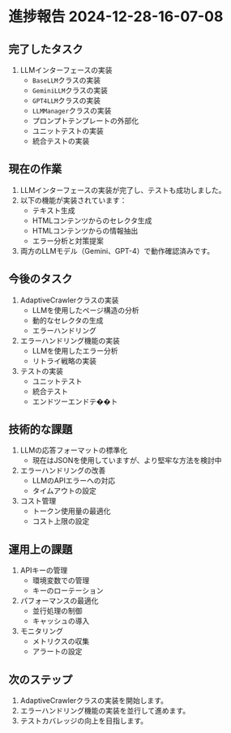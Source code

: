 # 進捗報告 2024-12-28-16-07-08

## 完了したタスク
1. LLMインターフェースの実装
   - `BaseLLM`クラスの実装
   - `GeminiLLM`クラスの実装
   - `GPT4LLM`クラスの実装
   - `LLMManager`クラスの実装
   - プロンプトテンプレートの外部化
   - ユニットテストの実装
   - 統合テストの実装

## 現在の作業
1. LLMインターフェースの実装が完了し、テストも成功しました。
2. 以下の機能が実装されています：
   - テキスト生成
   - HTMLコンテンツからのセレクタ生成
   - HTMLコンテンツからの情報抽出
   - エラー分析と対策提案
3. 両方のLLMモデル（Gemini、GPT-4）で動作確認済みです。

## 今後のタスク
1. AdaptiveCrawlerクラスの実装
   - LLMを使用したページ構造の分析
   - 動的なセレクタの生成
   - エラーハンドリング
2. エラーハンドリング機能の実装
   - LLMを使用したエラー分析
   - リトライ戦略の実装
3. テストの実装
   - ユニットテスト
   - 統合テスト
   - エンドツーエンドテ��ト

## 技術的な課題
1. LLMの応答フォーマットの標準化
   - 現在はJSONを使用していますが、より堅牢な方法を検討中
2. エラーハンドリングの改善
   - LLMのAPIエラーへの対応
   - タイムアウトの設定
3. コスト管理
   - トークン使用量の最適化
   - コスト上限の設定

## 運用上の課題
1. APIキーの管理
   - 環境変数での管理
   - キーのローテーション
2. パフォーマンスの最適化
   - 並行処理の制御
   - キャッシュの導入
3. モニタリング
   - メトリクスの収集
   - アラートの設定

## 次のステップ
1. AdaptiveCrawlerクラスの実装を開始します。
2. エラーハンドリング機能の実装を並行して進めます。
3. テストカバレッジの向上を目指します。 